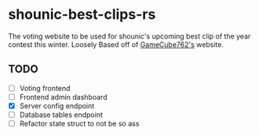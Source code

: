 # shounic-best-clips-rs

The voting website to be used for shounic's upcoming best clip of the year contest this winter. Loosely Based off of [GameCube762's](https://github.com/Gamecube762/ShounicBestClips) website. 

## TODO

- [ ] Voting frontend
- [ ] Frontend admin dashboard
- [x] Server config endpoint
- [ ] Database tables endpoint
- [ ] Refactor state struct to not be so ass
